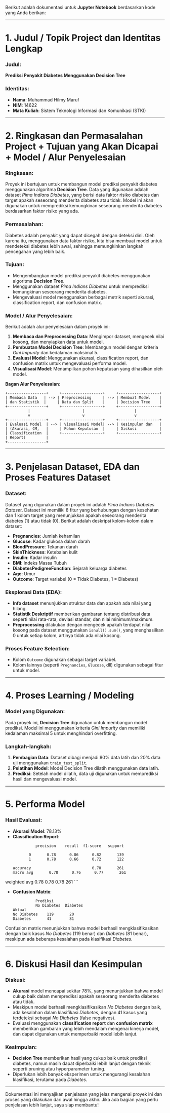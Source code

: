 Berikut adalah dokumentasi untuk **Jupyter Notebook** berdasarkan kode yang Anda berikan:

---

# 1. Judul / Topik Project dan Identitas Lengkap

### Judul:
**Prediksi Penyakit Diabetes Menggunakan Decision Tree**

### Identitas:
- **Nama**: Muhammad Hilmy Maruf  
- **NIM**: 14622  
- **Mata Kuliah**: Sistem Teknologi Informasi dan Komunikasi (STKI)

---

# 2. Ringkasan dan Permasalahan Project + Tujuan yang Akan Dicapai + Model / Alur Penyelesaian

### Ringkasan:
Proyek ini bertujuan untuk membangun model prediksi penyakit diabetes menggunakan algoritma **Decision Tree**. Data yang digunakan adalah dataset *Pima Indians Diabetes*, yang berisi data faktor risiko diabetes dan target apakah seseorang menderita diabetes atau tidak. Model ini akan digunakan untuk memprediksi kemungkinan seseorang menderita diabetes berdasarkan faktor risiko yang ada.

### Permasalahan:
Diabetes adalah penyakit yang dapat dicegah dengan deteksi dini. Oleh karena itu, menggunakan data faktor risiko, kita bisa membuat model untuk mendeteksi diabetes lebih awal, sehingga memungkinkan langkah pencegahan yang lebih baik.

### Tujuan:
- Mengembangkan model prediksi penyakit diabetes menggunakan algoritma **Decision Tree**.
- Menggunakan dataset *Pima Indians Diabetes* untuk memprediksi kemungkinan seseorang menderita diabetes.
- Mengevaluasi model menggunakan berbagai metrik seperti akurasi, classification report, dan confusion matrix.

### Model / Alur Penyelesaian:
Berikut adalah alur penyelesaian dalam proyek ini:
1. **Membaca dan Preprocessing Data**: Mengimpor dataset, mengecek nilai kosong, dan menyiapkan data untuk model.
2. **Pembuatan Model Decision Tree**: Membangun model dengan kriteria *Gini Impurity* dan kedalaman maksimal 5.
3. **Evaluasi Model**: Menggunakan akurasi, classification report, dan confusion matrix untuk mengevaluasi performa model.
4. **Visualisasi Model**: Menampilkan pohon keputusan yang dihasilkan oleh model.

**Bagan Alur Penyelesaian**:

```plaintext
+-----------------+     +------------------+     +------------------+
| Membaca Data   | --> | Preprocessing     | --> | Membuat Model    |
| dan Statistik  |     | Data dan Split    |     | Decision Tree    |
+-----------------+     +------------------+     +------------------+
          |                       |                      |
          v                       v                      v
+-----------------+     +------------------+     +------------------+
| Evaluasi Model  | --> | Visualisasi Model| --> | Kesimpulan dan   |
| (Akurasi, CM,   |     | Pohon Keputusan  |     | Diskusi          |
| Classification  |     +------------------+     +------------------+
| Report)         |
+-----------------+
```

---

# 3. Penjelasan Dataset, EDA dan Proses Features Dataset

### Dataset:
Dataset yang digunakan dalam proyek ini adalah *Pima Indians Diabetes Dataset*. Dataset ini memiliki 8 fitur yang berhubungan dengan kesehatan dan 1 kolom target yang menunjukkan apakah seseorang menderita diabetes (1) atau tidak (0). Berikut adalah deskripsi kolom-kolom dalam dataset:

- **Pregnancies**: Jumlah kehamilan
- **Glucose**: Kadar glukosa dalam darah
- **BloodPressure**: Tekanan darah
- **SkinThickness**: Ketebalan kulit
- **Insulin**: Kadar insulin
- **BMI**: Indeks Massa Tubuh
- **DiabetesPedigreeFunction**: Sejarah keluarga diabetes
- **Age**: Umur
- **Outcome**: Target variabel (0 = Tidak Diabetes, 1 = Diabetes)

### Eksplorasi Data (EDA):
- **Info dataset** menunjukkan struktur data dan apakah ada nilai yang hilang.
- **Statistik Deskriptif** memberikan gambaran tentang distribusi data seperti nilai rata-rata, deviasi standar, dan nilai minimum/maximum.
- **Preprocessing** dilakukan dengan mengecek apakah terdapat nilai kosong pada dataset menggunakan `isnull().sum()`, yang menghasilkan 0 untuk setiap kolom, artinya tidak ada nilai kosong.

### Proses Feature Selection:
- Kolom `Outcome` digunakan sebagai target variabel.
- Kolom lainnya (seperti `Pregnancies`, `Glucose`, dll) digunakan sebagai fitur untuk model.

---

# 4. Proses Learning / Modeling

### Model yang Digunakan:
Pada proyek ini, **Decision Tree** digunakan untuk membangun model prediksi. Model ini menggunakan kriteria *Gini Impurity* dan memiliki kedalaman maksimal 5 untuk menghindari overfitting.

### Langkah-langkah:
1. **Pembagian Data**: Dataset dibagi menjadi 80% data latih dan 20% data uji menggunakan `train_test_split`.
2. **Pelatihan Model**: Model Decision Tree dilatih menggunakan data latih.
3. **Prediksi**: Setelah model dilatih, data uji digunakan untuk memprediksi hasil dan mengevaluasi model.

---

# 5. Performa Model

### Hasil Evaluasi:
- **Akurasi Model**: 78.13%
- **Classification Report**:
    ```plaintext
              precision    recall  f1-score   support

           0       0.78      0.86      0.82       139
           1       0.78      0.66      0.72       122

    accuracy                           0.78       261
   macro avg       0.78      0.76      0.77       261
weighted avg       0.78      0.78      0.78       261
    ```

- **Confusion Matrix**:
    ```plaintext
              Prediksi
              No Diabetes  Diabetes
    Aktual
    No Diabetes    119       20
    Diabetes       41        81
    ```

Confusion matrix menunjukkan bahwa model berhasil mengklasifikasikan dengan baik kasus *No Diabetes* (119 benar) dan *Diabetes* (81 benar), meskipun ada beberapa kesalahan pada klasifikasi *Diabetes*.

---

# 6. Diskusi Hasil dan Kesimpulan

### Diskusi:
- **Akurasi** model mencapai sekitar 78%, yang menunjukkan bahwa model cukup baik dalam memprediksi apakah seseorang menderita diabetes atau tidak.
- Meskipun model berhasil mengklasifikasikan *No Diabetes* dengan baik, ada kesalahan dalam klasifikasi *Diabetes*, dengan 41 kasus yang terdeteksi sebagai *No Diabetes* (false negatives).
- Evaluasi menggunakan **classification report** dan **confusion matrix** memberikan gambaran yang lebih mendalam mengenai kinerja model, dan dapat digunakan untuk memperbaiki model lebih lanjut.

### Kesimpulan:
- **Decision Tree** memberikan hasil yang cukup baik untuk prediksi diabetes, namun masih dapat diperbaiki lebih lanjut dengan teknik seperti pruning atau hyperparameter tuning.
- Diperlukan lebih banyak eksperimen untuk mengurangi kesalahan klasifikasi, terutama pada *Diabetes*.

---

Dokumentasi ini menyajikan penjelasan yang jelas mengenai proyek ini dan proses yang dilakukan dari awal hingga akhir. Jika ada bagian yang perlu penjelasan lebih lanjut, saya siap membantu!
